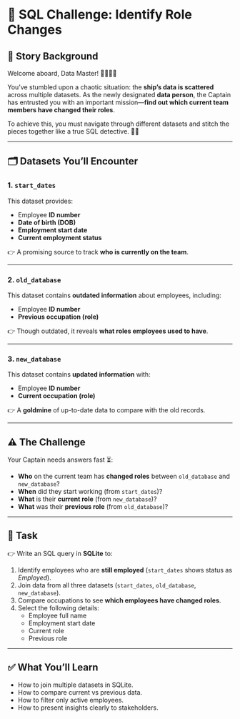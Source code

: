 # 🚀 SQL Challenge: Identify Role Changes  

## 📖 Story Background  
Welcome aboard, Data Master! 👩‍💻👨‍💻  

You’ve stumbled upon a chaotic situation: the **ship’s data is scattered** across multiple datasets. As the newly designated **data person**, the Captain has entrusted you with an important mission—**find out which current team members have changed their roles**.  

To achieve this, you must navigate through different datasets and stitch the pieces together like a true SQL detective. 🕵️‍♂️  

---

## 🗂 Datasets You’ll Encounter  

### 1. **`start_dates`**  
This dataset provides:  
- Employee **ID number**  
- **Date of birth (DOB)**  
- **Employment start date**  
- **Current employment status**  

👉 A promising source to track **who is currently on the team**.  

---

### 2. **`old_database`**  
This dataset contains **outdated information** about employees, including:  
- Employee **ID number**  
- **Previous occupation (role)**  

👉 Though outdated, it reveals **what roles employees used to have**.  

---

### 3. **`new_database`**  
This dataset contains **updated information** with:  
- Employee **ID number**  
- **Current occupation (role)**  

👉 A **goldmine** of up-to-date data to compare with the old records.  

---

## ⚠️ The Challenge  
Your Captain needs answers fast ⏳:  

- **Who** on the current team has **changed roles** between `old_database` and `new_database`?  
- **When** did they start working (from `start_dates`)?  
- **What** is their **current role** (from `new_database`)?  
- **What** was their **previous role** (from `old_database`)?  

---

## 🎯 Task  
👉 Write an SQL query in **SQLite** to:  

1. Identify employees who are **still employed** (`start_dates` shows status as *Employed*).  
2. Join data from all three datasets (`start_dates`, `old_database`, `new_database`).  
3. Compare occupations to see **which employees have changed roles**.  
4. Select the following details:  
   - Employee full name  
   - Employment start date  
   - Current role  
   - Previous role  

---

## ✅ What You’ll Learn

- How to join multiple datasets in SQLite.
- How to compare current vs previous data.
- How to filter only active employees.
- How to present insights clearly to stakeholders.